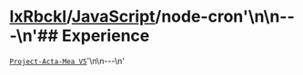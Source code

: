 # [lxRbckl](https://github.com/lxRbckl/lxRbckl/tree/main)/[JavaScript](https://github.com/lxRbckl/lxRbckl/tree/main/JavaScript)/node-cron'\n\n---\n'## Experience
[`Project-Acta-Mea V5`](https://github.com/lxRbckl/Project-Acta-Mea/blob/V5/README.md)'\n\n---\n'